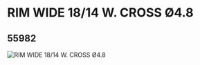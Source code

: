# RIM WIDE 18/14 W. CROSS Ø4.8
## 55982
![RIM WIDE 18/14 W. CROSS Ø4.8](https://lc-www-live-s.legocdn.com/media/bricks/5/2/4490127.jpg)
